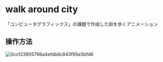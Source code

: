 # walk around city
「コンピュータグラフィックス」の課題で作成した街を歩くアニメーション

## 操作方法
![0ccf23905798a4efdb6c843f95e5bfd6](https://user-images.githubusercontent.com/83057130/138393912-88429d1d-93bf-4b2f-a602-249e27a31be9.gif)
